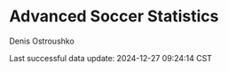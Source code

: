 # Advanced Soccer Statistics
Denis Ostroushko

<!-- gfm -->

Last successful data update: 2024-12-27 09:24:14 CST
